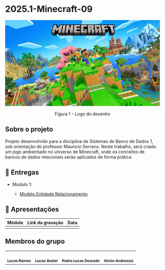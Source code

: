 # 2025.1-Minecraft-09

<center>


![Logo Minecraft](./assets/Minecraft-Logo.jpg)

Figura 1 - Logo do desenho

</center>

## Sobre o projeto

Projeto desenvolvido para a disciplina de Sistemas de Banco de Dados 1, sob orientação do professor Mauricio Serrano. Neste trabalho, será criado um jogo ambientado no universo de Minecraft, onde os conceitos de bancos de dados relacionais serão aplicados de forma prática.

## 📁 Entregas

- Modulo 1:

  - [Modelo Entidade Relacionamento]()


## 🎥 Apresentações
<center>

| Módulo | Link da gravação                                                        | Data       |
| ------ | ------------------------------------------------------------------------| ---------- |
|       |     |  |

  
</center>


## Membros do grupo

<center>
<table>
  <tr>
    <td align="center"><a href="https://github.com/Brenofrds"><img style="border-radius: 50%;" src="https://github.com/Brenofrds.png" width="100px;" alt=""/><br /><sub><b>Lucas Ramon</b></sub></a><br />
    <td align="center"><a href="https://github.com/luluaroeira"><img style="border-radius: 50%;" src="https://github.com/luluaroeira.png" width="100px;" alt=""/><br /><sub><b>Lucas Avelar</b></sub></a><br />
    <td align="center"><a href="https://github.com/MylenaTrindade"><img style="border-radius: 50%;" src="https://github.com/MylenaTrindade.png" width="100px;" alt=""/><br /><sub><b>Pedro Lucas Dourado</b></sub></a><br />
    <td align="center"><a href="https://github.com/mclarasena"><img style="border-radius: 50%;" src="https://github.com/mclarasena.png" width="100px;" alt=""/><br /><sub><b>Victor Andreozzi</b></sub></a><br />
  </tr>
</table>
</center>